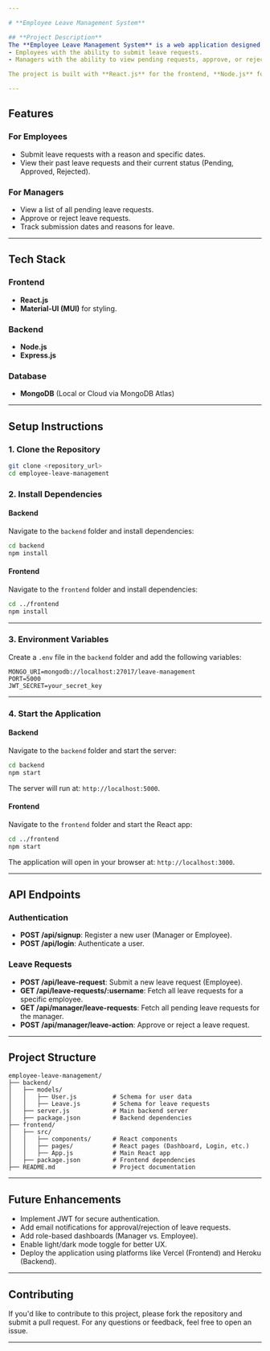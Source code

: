 ```yaml
---

# **Employee Leave Management System**

## **Project Description**
The **Employee Leave Management System** is a web application designed to manage employee leave requests. The system provides:
- Employees with the ability to submit leave requests.
- Managers with the ability to view pending requests, approve, or reject them.

The project is built with **React.js** for the frontend, **Node.js** for the backend, and **MongoDB** as the database.

---
```


## **Features**

### **For Employees**
- Submit leave requests with a reason and specific dates.
- View their past leave requests and their current status (Pending, Approved, Rejected).

### **For Managers**
- View a list of all pending leave requests.
- Approve or reject leave requests.
- Track submission dates and reasons for leave.

---

## **Tech Stack**

### **Frontend**
- **React.js**
- **Material-UI (MUI)** for styling.

### **Backend**
- **Node.js**
- **Express.js**

### **Database**
- **MongoDB** (Local or Cloud via MongoDB Atlas)

---

## **Setup Instructions**

### **1. Clone the Repository**
```bash
git clone <repository_url>
cd employee-leave-management
```

### **2. Install Dependencies**

#### **Backend**
Navigate to the `backend` folder and install dependencies:
```bash
cd backend
npm install
```

#### **Frontend**
Navigate to the `frontend` folder and install dependencies:
```bash
cd ../frontend
npm install
```

---

### **3. Environment Variables**
Create a `.env` file in the `backend` folder and add the following variables:
```env
MONGO_URI=mongodb://localhost:27017/leave-management
PORT=5000
JWT_SECRET=your_secret_key
```

---

### **4. Start the Application**

#### **Backend**
Navigate to the `backend` folder and start the server:
```bash
cd backend
npm start
```

The server will run at: `http://localhost:5000`.

#### **Frontend**
Navigate to the `frontend` folder and start the React app:
```bash
cd ../frontend
npm start
```

The application will open in your browser at: `http://localhost:3000`.

---

## **API Endpoints**

### **Authentication**
- **POST /api/signup**: Register a new user (Manager or Employee).
- **POST /api/login**: Authenticate a user.

### **Leave Requests**
- **POST /api/leave-request**: Submit a new leave request (Employee).
- **GET /api/leave-requests/:username**: Fetch all leave requests for a specific employee.
- **GET /api/manager/leave-requests**: Fetch all pending leave requests for the manager.
- **POST /api/manager/leave-action**: Approve or reject a leave request.

---

## **Project Structure**

```
employee-leave-management/
├── backend/
│   ├── models/
│   │   ├── User.js          # Schema for user data
│   │   ├── Leave.js         # Schema for leave requests
│   ├── server.js            # Main backend server
│   ├── package.json         # Backend dependencies
├── frontend/
│   ├── src/
│   │   ├── components/      # React components
│   │   ├── pages/           # React pages (Dashboard, Login, etc.)
│   │   ├── App.js           # Main React app
│   ├── package.json         # Frontend dependencies
├── README.md                # Project documentation
```

---

## **Future Enhancements**
- Implement JWT for secure authentication.
- Add email notifications for approval/rejection of leave requests.
- Add role-based dashboards (Manager vs. Employee).
- Enable light/dark mode toggle for better UX.
- Deploy the application using platforms like Vercel (Frontend) and Heroku (Backend).

---

## **Contributing**
If you'd like to contribute to this project, please fork the repository and submit a pull request. For any questions or feedback, feel free to open an issue.

---

